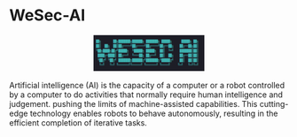 # WeSec-AI

<p align="center">
  <img src="https://github.com/GhostPoltergeist/WeSec-AI/blob/main/Screenshot%20(260).png" width="200"/>
</a></p>

Artificial intelligence (AI) is the capacity of a computer or a robot controlled by a computer to do activities that normally require human intelligence and judgement. pushing the limits of machine-assisted capabilities. This cutting-edge technology enables robots to behave autonomously, resulting in the efficient completion of iterative tasks.
